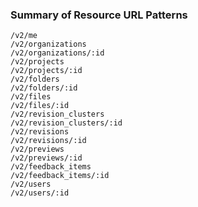 ### Summary of Resource URL Patterns

    /v2/me
    /v2/organizations
    /v2/organizations/:id
    /v2/projects
    /v2/projects/:id
    /v2/folders
    /v2/folders/:id
    /v2/files
    /v2/files/:id
    /v2/revision_clusters
    /v2/revision_clusters/:id
    /v2/revisions
    /v2/revisions/:id
    /v2/previews
    /v2/previews/:id
    /v2/feedback_items
    /v2/feedback_items/:id
    /v2/users
    /v2/users/:id